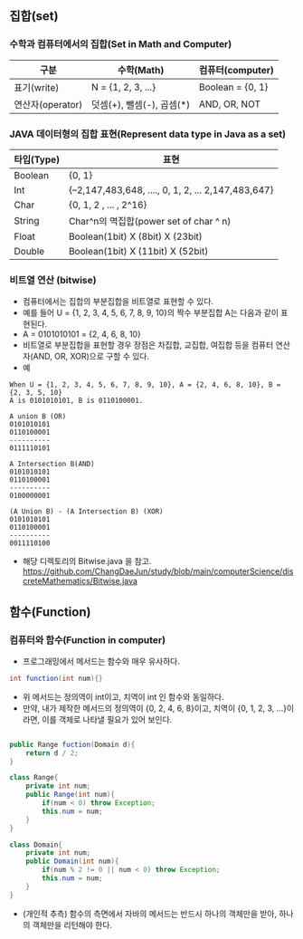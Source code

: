 ## 집합(set)

### 수학과 컴퓨터에서의 집합(Set in Math and Computer)
| 구분            | 수학(Math)            | 컴퓨터(computer)      |
|---------------|---------------------|--------------------|
| 표기(write)     | N = {1, 2, 3, ...}  | Boolean = {0, 1}   |
| 연산자(operator) | 덧셈(+), 뺄셈(-), 곱셈(*) | AND, OR, NOT |

### JAVA 데이터형의 집합 표현(Represent data type in Java as a set)
| 타입(Type) | 표현                                          |
|---------|---------------------------------------------|
| Boolean | {0, 1}                                      |
| Int     | {–2,147,483,648, ...., 0, 1, 2, ... 2,147,483,647} |
| Char    | {0, 1, 2 , ... , 2^16}                      |
| String  | Char^n의 멱집합(power set of char ^ n)          |
| Float   | Boolean(1bit) X (8bit) X (23bit)            |
| Double  | Boolean(1bit) X (11bit) X (52bit)           |


### 비트열 연산 (bitwise)
* 컴퓨터에서는 집합의 부분집합을 비트열로 표현할 수 있다.
* 예를 들어 U = {1, 2, 3, 4, 5, 6, 7, 8, 9, 10}의 짝수 부분집합 A는 다음과 같이 표현된다.
* A = 0101010101 = {2, 4, 6, 8, 10}
* 비트열로 부분집합을 표현할 경우 장점은 차집합, 교집합, 여집합 등을 컴퓨터 연산자(AND, OR, XOR)으로 구할 수 있다.
* 예
```
When U = {1, 2, 3, 4, 5, 6, 7, 8, 9, 10}, A = {2, 4, 6, 8, 10}, B = {2, 3, 5, 10}
A is 0101010101, B is 0110100001.

A union B (OR)
0101010101
0110100001
----------
0111110101

A Intersection B(AND)
0101010101
0110100001
----------
0100000001

(A Union B) - (A Intersection B) (XOR)
0101010101
0110100001
----------
0011110100

```
* 해당 디렉토리의 Bitwise.java 을 참고. https://github.com/ChangDaeJun/study/blob/main/computerScience/discreteMathematics/Bitwise.java

## 함수(Function)

### 컴퓨터와 함수(Function in computer)
* 프로그래밍에서 메서드는 함수와 매우 유사하다.
```java
int function(int num){}
```
* 위 메서드는 정의역이 int이고, 치역이 int 인 함수와 동일하다.
* 만약, 내가 제작한 메서드의 정의역이 {0, 2, 4, 6, 8}이고, 치역이 {0, 1, 2, 3, ...}이라면, 이를 객체로 나타낼 필요가 있어 보인다.
```java

public Range fuction(Domain d){
    return d / 2;
}

class Range{
    private int num;
    public Range(int num){
        if(num < 0) throw Exception;
        this.num = num;
    }
}

class Domain{
    private int num;
    public Domain(int num){
        if(num % 2 != 0 || num < 0) throw Exception;
        this.num = num;
    }
}
```
* (개인적 추측) 함수의 측면에서 자바의 메서드는 반드시 하나의 객체만을 받아, 하나의 객체만을 리턴해야 한다.
